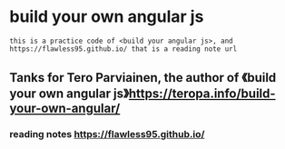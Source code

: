 # build your own angular js
    this is a practice code of <build your angular js>, and https://flawless95.github.io/ that is a reading note url
## Tanks for Tero Parviainen, the author of 《build your own angular js》https://teropa.info/build-your-own-angular/

### <build your own angularjs> reading notes https://flawless95.github.io/


